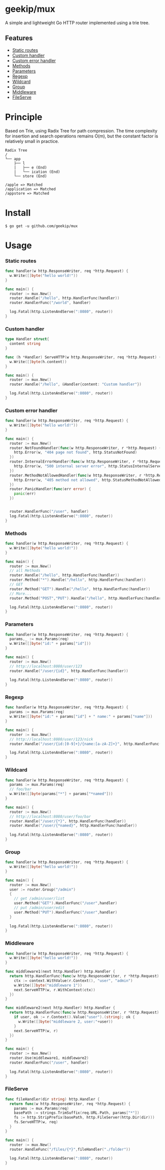 # geekip/mux
A simple and lightweight Go HTTP router implemented using a trie tree.


## Features

* [Static routes](#static-routes)
* [Custom handler](#custom-handler)
* [Custom error handler](#custom-error-handler)
* [Methods](#methods)
* [Parameters](#parameters)
* [Regexp](#regexp)
* [Wildcard](#wildcard)
* [Group](#group)
* [Middleware](#middleware)
* [FileServe](#file-serve)

# Principle
Based on Trie, using Radix Tree for path compression. The time complexity for insertion and search operations remains O(m), but the constant factor is relatively small in practice.

```
Radix Tree
/
└── app
    ├── l
    |   ├── e (End)
    |   └── ication (End)
    └── store (End)

/apple => Matched
/application => Matched
/appstore => Matched
```

# Install
`$ go get -u github.com/geekip/mux`


# Usage

### Static routes
``` go
func handler(w http.ResponseWriter, req *http.Request) {
  w.Write([]byte("hello world!"))
}

func main() {
  router := mux.New()
  router.Handle("/hello", http.HandlerFunc(handler))
  router.HandlerFunc("/world", handler)

  log.Fatal(http.ListenAndServe(":8080", router))
}
```

### Custom handler
``` go
type Handler struct{
  content string
}

func (h *Handler) ServeHTTP(w http.ResponseWriter, req *http.Request) {
  w.Write([]byte(h.content))
}

func main() {
  router := mux.New()
  router.Handle("/hello", &Handler{content: "Custom handler"})

  log.Fatal(http.ListenAndServe(":8080", router))
}
```

### Custom error handler

``` go
func handler(w http.ResponseWriter, req *http.Request) {
  w.Write([]byte("hello world!"))
}

func main() {
  router := mux.New()
  router.NotFoundHandler(func(w http.ResponseWriter, r *http.Request) {
    http.Error(w, "404 page not found", http.StatusNotFound)
  })
  router.InternalErrorHandler(func(w http.ResponseWriter, r *http.Request, err interface{}) {
    http.Error(w, "500 internal server error", http.StatusInternalServerError)
  })
  router.MethodNotAllowedHandler(func(w http.ResponseWriter, r *http.Request) {
    http.Error(w, "405 method not allowed", http.StatusMethodNotAllowed)
  })
  router.PanicHandler(func(err error) {
    panic(err)
  })


  router.HandlerFunc("/user", handler)
  log.Fatal(http.ListenAndServe(":8080", router))
}
```

### Methods

``` go
func handler(w http.ResponseWriter, req *http.Request) {
  w.Write([]byte("hello world!"))
}

func main() {
  router := mux.New()
  // all Methods
  router.Handle("/hello", http.HandlerFunc(handler))
  router.Method("*").Handle("/hello", http.HandlerFunc(handler))
  // GET
  router.Method("GET").Handle("/hello", http.HandlerFunc(handler))
  // More...
  router.Method("POST","PUT").Handle("/hello", http.HandlerFunc(handler))

  log.Fatal(http.ListenAndServe(":8080", router))
}
```

### Parameters

``` go
func handler(w http.ResponseWriter, req *http.Request) {
  params,_ := mux.Params(req)
  w.Write([]byte("id:" + params["id"]))
}

func main() {
  router := mux.New()
  // http://localhost:8080/user/123
  router.Handle("/user/{id}", http.HandlerFunc(handler))
  
  log.Fatal(http.ListenAndServe(":8080", router))
}
```

### Regexp

``` go
func handler(w http.ResponseWriter, req *http.Request) {
  params := mux.Params(req)
  w.Write([]byte("id:" + params["id"] + " name:" + params["name"]))
}

func main() {
  router := mux.New()
  // http://localhost:8080/user/123/nick
  router.Handle("/user/{id:[0-9]+}/{name:[a-zA-Z]+}", http.HandlerFunc(handler))

  log.Fatal(http.ListenAndServe(":8080", router))
}
```

### Wildcard

``` go
func handler(w http.ResponseWriter, req *http.Request) {
  params := mux.Params(req)
  // foo/bar
  w.Write([]byte(params["*"] + params["*named"]))
}

func main() {
  router := mux.New()
  // http://localhost:8080/user/foo/bar
  router.Handle("/user/{*}", http.HandlerFunc(handler))
  router.Handle("/user/{*named}", http.HandlerFunc(handler))
  
  log.Fatal(http.ListenAndServe(":8080", router))
}
```


### Group

``` go
func handler(w http.ResponseWriter, req *http.Request) {
  w.Write([]byte("hello world!"))
}

func main() {
  router := mux.New()
  user := router.Group("/admin")
  {
    // get /admin/user/list
    user.Method("GET").HandlerFunc("/user",handler)
    // put /admin/user/edit
    user.Method("PUT").HandlerFunc("/user",handler)
  }
  
  log.Fatal(http.ListenAndServe(":8080", router))
}
```

### Middleware

``` go
func handler(w http.ResponseWriter, req *http.Request) {
  w.Write([]byte("hello world!"))
}

func middleware1(next http.Handler) http.Handler {
  return http.HandlerFunc(func(w http.ResponseWriter, r *http.Request) {
    ctx := context.WithValue(r.Context(), "user", "admin")
    w.Write([]byte("middleware 1"))
    next.ServeHTTP(w, r.WithContext(ctx))
  })
}

func middleware2(next http.Handler) http.Handler {
  return http.HandlerFunc(func(w http.ResponseWriter, r *http.Request) {
    if user, ok := r.Context().Value("user").(string); ok {
      w.Write([]byte("middleware 2, user:"+user))
    }
    next.ServeHTTP(w, r)
  })
}

func main() {
  router := mux.New()
  router.Use(middleware1, middleware2)
  router.HandlerFunc("/user", handler)
  
  log.Fatal(http.ListenAndServe(":8080", router))
}
```

### FileServe

``` go
func fileHandler(dir string) http.Handler {
  return func(w http.ResponseWriter, req *http.Request) {
    params := mux.Params(req)
    basePath := strings.TrimSuffix(req.URL.Path, params["*"])
    fs := http.StripPrefix(basePath, http.FileServer(http.Dir(dir)))
    fs.ServeHTTP(w, req)
  }
}

func main() {
  router := mux.New()
  router.HandleFunc("/files/{*}",fileHandler("./folder"))
  
  log.Fatal(http.ListenAndServe(":8080", router))
}
```